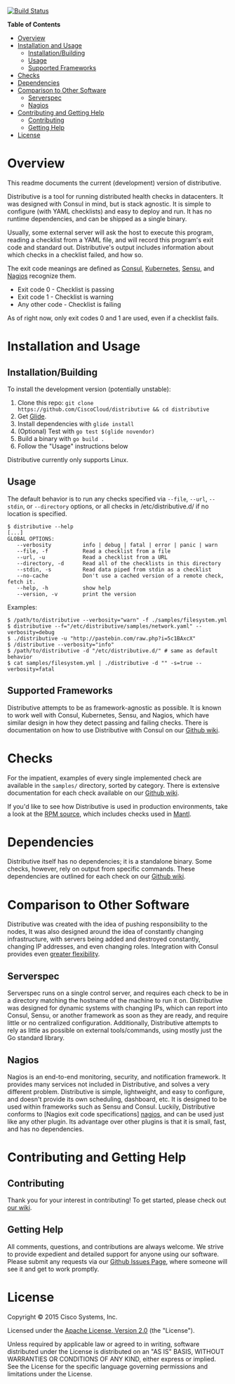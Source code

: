 [![Build Status](https://travis-ci.org/CiscoCloud/distributive.svg?branch=master)](https://travis-ci.org/CiscoCloud/distributive)

<!-- markdown-toc start - Don't edit this section. Run M-x markdown-toc-generate-toc again -->
**Table of Contents**

- [Overview](#overview)
- [Installation and Usage](#installation-and-usage)
    - [Installation/Building](#installationbuilding)
    - [Usage](#usage)
    - [Supported Frameworks](#supported-frameworks)
- [Checks](#checks)
- [Dependencies](#dependencies)
- [Comparison to Other Software](#comparison-to-other-software)
    - [Serverspec](#serverspec)
    - [Nagios](#nagios)
- [Contributing and Getting Help](#contributing-and-getting-help)
    - [Contributing](#contributing)
    - [Getting Help](#getting-help)
- [License](#license)

<!-- markdown-toc end -->

Overview
========

This readme documents the current (development) version of distributive.

Distributive is a tool for running distributed health checks in datacenters.
It was designed with Consul in mind, but is stack agnostic. It is simple
to configure (with YAML checklists) and easy to deploy and run. It has no
runtime dependencies, and can be shipped as a single binary.

Usually, some external server will ask the host to execute this program, reading
a checklist from a YAML file, and will record this program's exit code and
standard out. Distributive's output includes information about which checks
in a checklist failed, and how so.

The exit code meanings are defined as [Consul][consul], [Kubernetes][kubernetes],
[Sensu][sensu], and [Nagios][nagios] recognize them.

 * Exit code 0 - Checklist is passing
 * Exit code 1 - Checklist is warning
 * Any other code - Checklist is failing

As of right now, only exit codes 0 and 1 are used, even if a checklist fails.

Installation and Usage
======================

Installation/Building
---------------------

To install the development version (potentially unstable):
 1. Clone this repo: `git clone https://github.com/CiscoCloud/distributive && cd distributive`
 2. Get [Glide][glide].
 3. Install dependencies with `glide install`
 4. (Optional) Test with `go test $(glide novendor)`
 5. Build a binary with `go build .`
 6. Follow the "Usage" instructions below

Distributive currently only supports Linux.

Usage
-----

The default behavior is to run any checks specified via `--file`, `--url`,
`--stdin`, or `--directory` options, or all checks in /etc/distributive.d/ if no
location is specified.

```
$ distributive --help
[...]
GLOBAL OPTIONS:
   --verbosity          info | debug | fatal | error | panic | warn
   --file, -f           Read a checklist from a file
   --url, -u            Read a checklist from a URL
   --directory, -d      Read all of the checklists in this directory
   --stdin, -s          Read data piped from stdin as a checklist
   --no-cache           Don't use a cached version of a remote check, fetch it.
   --help, -h           show help
   --version, -v        print the version
```

Examples:

```
$ /path/to/distributive --verbosity="warn" -f ./samples/filesystem.yml
$ distributive --f="/etc/distributive/samples/network.yaml" --verbosity=debug
$ ./distributive -u "http://pastebin.com/raw.php?i=5c1BAxcX"
$ /distributive --verbosity="info"
$ /path/to/distributive -d "/etc/distributive.d/" # same as default behavior
$ cat samples/filesystem.yml | ./distributive -d "" -s=true --verbosity=fatal
```

Supported Frameworks
--------------------

Distributive attempts to be as framework-agnostic as possible. It is known to
work well with Consul, Kubernetes, Sensu, and Nagios, which have similar design
in how they detect passing and failing checks. There is documentation on how to
use Distributive with Consul on our [Github wiki][wiki].

Checks
=======

For the impatient, examples of every single implemented check are available in
the `samples/` directory, sorted by category. There is extensive documentation
for each check available on our [Github wiki][wiki].

If you'd like to see how Distributive is used in production environments, take
a look at the [RPM source][mantl-packaging], which includes checks used in
[Mantl][mantl].


Dependencies
============

Distributive itself has no dependencies; it is a standalone binary. Some checks,
however, rely on output from specific commands. These dependencies are outlined
for each check on our [Github wiki][wiki].

Comparison to Other Software
============================

Distributive was created with the idea of pushing responsibility to the nodes,
It was also designed around the idea of constantly changing infrastructure, with
servers being added and destroyed constantly, changing IP addresses, and even
changing roles. Integration with Consul provides even
[greater flexibility](https://www.consul.io/intro/vs/nagios-sensu.html).

Serverspec
----------

Serverspec runs on a single control server, and requires each check to be in a
directory matching the hostname of the machine to run it on. Distributive was
designed for dynamic systems with changing IPs, which can report into Consul,
Sensu, or another framework as soon as they are ready, and require little or no
centralized configuration. Additionally, Distributive attempts to rely as little
as possible on external tools/commands, using mostly just the Go standard library.

Nagios
------

Nagios is an end-to-end monitoring, security, and notification framework. It
provides many services not included in Distributive, and solves a very different
problem.  Distributive is simple, lightweight, and easy to configure, and
doesn't provide its own scheduling, dashboard, etc. It is designed to be used
within frameworks such as Sensu and Consul. Luckily, Distributive conforms to
[Nagios exit code specifications] [nagios], and can be used just like any other
plugin. Its advantage over other plugins is that it is small, fast, and has no
dependencies.

Contributing and Getting Help
=============================

Contributing
------------

Thank you for your interest in contributing! To get started, please check out
[our wiki][wiki].

Getting Help
------------

All comments, questions, and contributions are always welcome. We strive to
provide expedient and detailed support for anyone using our software. Please
submit any requests via our [Github Issues Page][issues], where someone will
see it and get to work promptly.

License
=======
Copyright © 2015 Cisco Systems, Inc.

Licensed under the [Apache License, Version 2.0][license] (the "License").

Unless required by applicable law or agreed to in writing, software distributed under the License is distributed on an "AS IS" BASIS, WITHOUT WARRANTIES OR CONDITIONS OF ANY KIND, either express or implied. See the License for the specific language governing permissions and limitations under the License.


[license]: http://www.apache.org/licenses/LICENSE-2.0
[wiki]: https://github.com/CiscoCloud/distributive/wiki
[issues]: https://github.com/CiscoCloud/distributive/issues
[consul]: https://www.consul.io/docs/agent/checks.html
[sensu]: https://sensuapp.org/docs/0.18/checks
[nagios]: https://nagios-plugins.org/doc/guidelines.html#AEN78
[kubernetes]: http://kubernetes.io/v1.0/docs/user-guide/walkthrough/k8s201.html#health-checking
[mantl]: https://github.com/CiscoCloud/mantl
[glide]: https://github.com/Masterminds/glide
[mantl-packaging]: https://github.com/asteris-llc/mantl-packaging/tree/master/distributive
